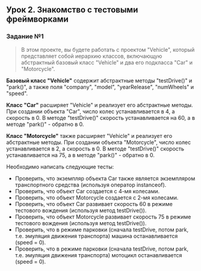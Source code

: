 
## Урок 2. Знакомство с тестовыми фреймворками
### Задание №1
>В этом проекте, вы будете работать с проектом "Vehicle", который представляет собой иерархию классов,
включающую абстрактный базовый класс "Vehicle" и два его подкласса "Car" и "Motorcycle".

**Базовый класс "Vehicle"** содержит абстрактные методы "testDrive()" и "park()", а также поля "company",
"model", "yearRelease", "numWheels" и "speed".

**Класс "Car"** расширяет "Vehicle" и реализует его абстрактные методы. При создании объекта "Car", число
колес устанавливается в 4, а скорость в 0. В методе "testDrive()" скорость устанавливается на 60, а в методе
"park()" - обратно в 0.

**Класс "Motorcycle"** также расширяет "Vehicle" и реализует его абстрактные методы. При создании объекта
"Motorcycle", число колес устанавливается в 2, а скорость в 0. В методе "testDrive()" скорость
устанавливается на 75, а в методе "park()" - обратно в 0.

Необходимо написать следующие тесты:
* Проверить, что экземпляр объекта Car также является экземпляром транспортного средства (используя
оператор instanceof).
* Проверить, что объект Car создается с 4-мя колесами.
* Проверить, что объект Motorcycle создается с 2-мя колесами.
* Проверить, что объект Car развивает скорость 60 в режиме тестового вождения (используя метод testDrive()).
* Проверить, что объект Motorcycle развивает скорость 75 в режиме тестового вождения (используя метод
testDrive()).
* Проверить, что в режиме парковки (сначала testDrive, потом park, т.е. эмуляция движения транспорта) машина
останавливается (speed = 0).
* Проверить, что в режиме парковки (сначала testDrive, потом park, т.е. эмуляция движения транспорта) мотоцикл
останавливается (speed = 0).
